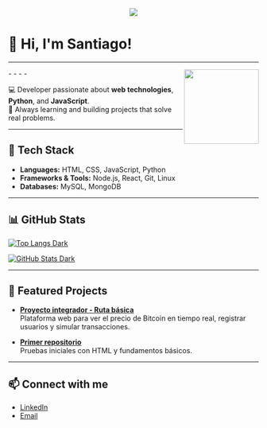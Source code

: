 <div align="center">
  <img src="https://visitor-badge.laobi.icu/badge?page_id=santy8ap.santy8ap&right_color=hotpink" />
</div>

# 👋 Hi, I'm Santiago!
---
<picture align="right" height="150">
-
  <source align="right" height="150" media="(prefers-color-scheme: dark)" srcset="https://c.tenor.com/x9wBsDxbKwAAAAAC/tenor.gif">
-
  <source align="right" height="150" media="(prefers-color-scheme: light)" srcset="https://c.tenor.com/x9wBsDxbKwAAAAAC/tenor.gif">
-
  <img align="right" height="150" src="https://i.pinimg.com/originals/94/ea/c8/94eac835763ea2c2b63c069cedbed22f.gif">
-
</picture>



💻 Developer passionate about **web technologies**, **Python**, and **JavaScript**.  
🚀 Always learning and building projects that solve real problems.  

---

## 🔧 Tech Stack
- **Languages:** HTML, CSS, JavaScript, Python  
- **Frameworks & Tools:** Node.js, React, Git, Linux  
- **Databases:** MySQL, MongoDB  

---

## 📊 GitHub Stats
[![Top Langs Dark](https://github-readme-stats.vercel.app/api/top-langs/?username=santy8ap&layout=compact&hide_border=true&theme=dark#gh-dark-mode-only)](https://github.com/anuraghazra/github-readme-stats)


[![GitHub Stats Dark](https://github-readme-stats.vercel.app/api?username=santy8ap&show_icons=true&hide_border=true&theme=dark#gh-dark-mode-only)](https://github.com/anuraghazra/github-readme-stats)

---

## 📌 Featured Projects
- [**Proyecto integrador - Ruta básica**](https://github.com/santy8ap/Proyecto-integrador-Ruta-b-sica)  
  Plataforma web para ver el precio de Bitcoin en tiempo real, registrar usuarios y simular transacciones.  

- [**Primer repositorio**](https://github.com/santy8ap/primer)  
  Pruebas iniciales con HTML y fundamentos básicos.  

---

## 📫 Connect with me
- [LinkedIn](https://www.linkedin.com/in/santiago-ochoa-b93b98340?utm_source=share&utm_campaign=share_via&utm_content=profile&utm_medium=android_app)  
- [Email](santy8aposso@gmail.com)  

